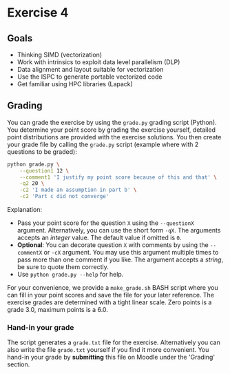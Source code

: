 # Exercise 4

## Goals

* Thinking SIMD (vectorization)
* Work with intrinsics to exploit data level parallelism (DLP)
* Data alignment and layout suitable for vectorization
* Use the ISPC to generate portable vectorized code
* Get familiar using HPC libraries (Lapack)

## Grading

You can grade the exercise by using the `grade.py` grading script (Python).
You determine your point score by grading the exercise yourself, detailed
point distributions are provided with the exercise solutions.  You then create
your grade file by calling the `grade.py` script (example where with 2
questions to be graded):

```bash
python grade.py \
    --question1 12 \
    --comment1 'I justify my point score because of this and that' \
    -q2 20 \
    -c2 'I made an assumption in part b' \
    -c2 'Part c did not converge'
```

Explanation:

* Pass your point score for the question `X` using the `--questionX` argument.
  Alternatively, you can use the short form `-qX`.  The arguments accepts an
  _integer_ value.  The default value if omitted is `0`.
* **Optional**: You can decorate question `X` with comments by using the
  `--commentX` or `-cX` argument.  You may use this argument multiple times to
  pass more than one comment if you like.  The argument accepts a _string_, be
  sure to quote them correctly.
* Use `python grade.py --help` for help.

For your convenience, we provide a `make_grade.sh` BASH script where you can
fill in your point scores and save the file for your later reference.  The
exercise grades are determined with a tight linear scale.  Zero points is a
grade 3.0, maximum points is a 6.0.

### Hand-in your grade

The script generates a `grade.txt` file for the exercise. Alternatively you 
can also write the file `grade.txt` yourself if you find it more convenient. 
You hand-in your grade by **submitting** this file on Moodle under the 
'Grading' section.
